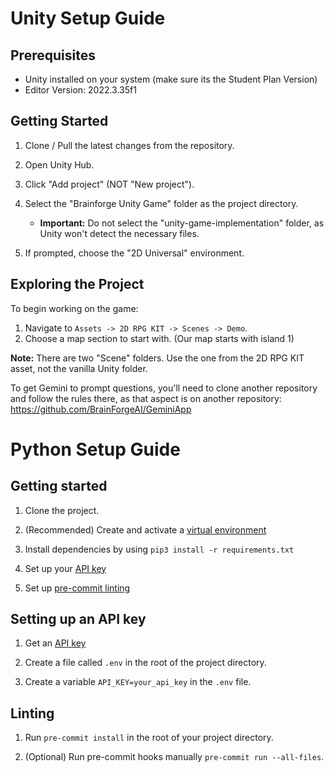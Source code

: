 # Unity Setup Guide

## Prerequisites

- Unity installed on your system (make sure its the Student Plan Version)
- Editor Version: 2022.3.35f1

## Getting Started

1. Clone / Pull the latest changes from the repository.

2. Open Unity Hub.

3. Click "Add project" (NOT "New project").

4. Select the "Brainforge Unity Game" folder as the project directory.

   - **Important:** Do not select the "unity-game-implementation" folder, as Unity won't detect the necessary files.

5. If prompted, choose the "2D Universal" environment.

## Exploring the Project

To begin working on the game:

1. Navigate to `Assets -> 2D RPG KIT -> Scenes -> Demo`.
2. Choose a map section to start with. (Our map starts with island 1)

**Note:** There are two "Scene" folders. Use the one from the 2D RPG KIT asset, not the vanilla Unity folder.

To get Gemini to prompt questions, you'll need to clone another repository and follow the rules there, as that aspect is on another repository: https://github.com/BrainForgeAI/GeminiApp

# Python Setup Guide

## Getting started

1. Clone the project.

2. (Recommended) Create and activate a [virtual environment](https://docs.python.org/3/tutorial/venv.html)

3. Install dependencies by using `pip3 install -r requirements.txt`

4. Set up your [API key](#setting-up-an-api-key)

5. Set up [pre-commit linting](#linting)

## Setting up an API key

1. Get an [API key](https://aistudio.google.com/app/apikey)

2. Create a file called `.env` in the root of the project directory.

3. Create a variable `API_KEY=your_api_key` in the `.env` file.

## Linting

1. Run `pre-commit install` in the root of your project directory.

2. (Optional) Run pre-commit hooks manually `pre-commit run --all-files`.
